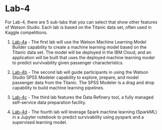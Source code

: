 # Lab-4

For Lab-4, there are 5 sub-labs that you can select that show other features of Watson Studio. Each lab is based on the Titanic data set, often used in Kaggle competitions.   

1. [Lab-4a](https://github.com/bleonardb3/ML_POT_9-6/tree/master/Lab-4/Lab-4a) - The first lab will use the Watson Machine Learning Model Builder capability to create a machine learning model based on the Titanic data set. The model will be deployed in the IBM Cloud, and an application will be built that uses the deployed machine learning model to predict survivability given passenger characteristics.

1. [Lab-4b](https://github.com/bleonardb3/ML_POT_9-6/tree/master/Lab-4/Lab-4b) - The second lab will guide participants in using the Watson Studio SPSS Modeler capability to explore, prepare, and model passenger data from the Titanic. The SPSS Modeler is a drag and drop capability to build machine learning pipelines.   

1. [Lab-4c](https://github.com/bleonardb3/ML_POT_9-6/tree/master/Lab-4/Lab-4c) - The third lab features the Data Refinery tool, a fully managed self-service data preparation facility. 

1. [Lab-4d](https://github.com/bleonardb3/ML_POT_9-6/tree/master/Lab-4/Lab-4d) - The fourth lab will leverage Spark machine learning (SparkML) in a Jupyter notebook to predict survivability using pyspark and a supervised learning model.

